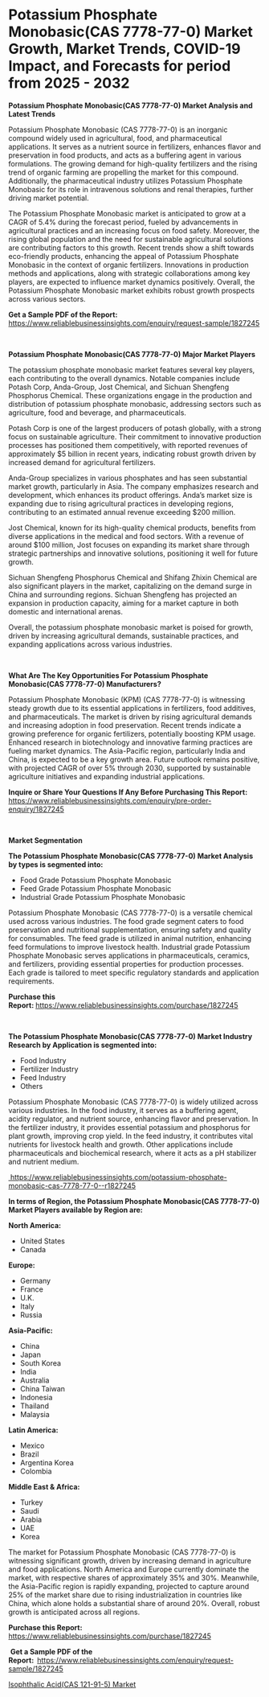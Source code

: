 <p><h1>Potassium Phosphate Monobasic(CAS 7778-77-0) Market Growth, Market Trends, COVID-19 Impact, and Forecasts for period from 2025 - 2032</h1></p><p><strong>Potassium Phosphate Monobasic(CAS 7778-77-0) Market Analysis and Latest Trends</strong></p>
<p><p>Potassium Phosphate Monobasic (CAS 7778-77-0) is an inorganic compound widely used in agricultural, food, and pharmaceutical applications. It serves as a nutrient source in fertilizers, enhances flavor and preservation in food products, and acts as a buffering agent in various formulations. The growing demand for high-quality fertilizers and the rising trend of organic farming are propelling the market for this compound. Additionally, the pharmaceutical industry utilizes Potassium Phosphate Monobasic for its role in intravenous solutions and renal therapies, further driving market potential.</p><p>The Potassium Phosphate Monobasic market is anticipated to grow at a CAGR of 5.4% during the forecast period, fueled by advancements in agricultural practices and an increasing focus on food safety. Moreover, the rising global population and the need for sustainable agricultural solutions are contributing factors to this growth. Recent trends show a shift towards eco-friendly products, enhancing the appeal of Potassium Phosphate Monobasic in the context of organic fertilizers. Innovations in production methods and applications, along with strategic collaborations among key players, are expected to influence market dynamics positively. Overall, the Potassium Phosphate Monobasic market exhibits robust growth prospects across various sectors.</p></p>
<p><strong>Get a Sample PDF of the Report:&nbsp;</strong> <a href="https://www.reliablebusinessinsights.com/enquiry/request-sample/1827245?utm_campaign=2099&utm_medium=2&utm_source=Github&utm_content=ia&utm_term=03022025&utm_id=potassium-phosphate-monobasiccas-7778-77-0">https://www.reliablebusinessinsights.com/enquiry/request-sample/1827245</a></p>
<p>&nbsp;</p>
<p><strong>Potassium Phosphate Monobasic(CAS 7778-77-0) Major Market Players</strong></p>
<p><p>The potassium phosphate monobasic market features several key players, each contributing to the overall dynamics. Notable companies include Potash Corp, Anda-Group, Jost Chemical, and Sichuan Shengfeng Phosphorus Chemical. These organizations engage in the production and distribution of potassium phosphate monobasic, addressing sectors such as agriculture, food and beverage, and pharmaceuticals.</p><p>Potash Corp is one of the largest producers of potash globally, with a strong focus on sustainable agriculture. Their commitment to innovative production processes has positioned them competitively, with reported revenues of approximately $5 billion in recent years, indicating robust growth driven by increased demand for agricultural fertilizers.</p><p>Anda-Group specializes in various phosphates and has seen substantial market growth, particularly in Asia. The company emphasizes research and development, which enhances its product offerings. Anda’s market size is expanding due to rising agricultural practices in developing regions, contributing to an estimated annual revenue exceeding $200 million.</p><p>Jost Chemical, known for its high-quality chemical products, benefits from diverse applications in the medical and food sectors. With a revenue of around $100 million, Jost focuses on expanding its market share through strategic partnerships and innovative solutions, positioning it well for future growth.</p><p>Sichuan Shengfeng Phosphorus Chemical and Shifang Zhixin Chemical are also significant players in the market, capitalizing on the demand surge in China and surrounding regions. Sichuan Shengfeng has projected an expansion in production capacity, aiming for a market capture in both domestic and international arenas.</p><p>Overall, the potassium phosphate monobasic market is poised for growth, driven by increasing agricultural demands, sustainable practices, and expanding applications across various industries.</p></p>
<p>&nbsp;</p>
<p><strong>What Are The Key Opportunities For Potassium Phosphate Monobasic(CAS 7778-77-0) Manufacturers?</strong></p>
<p><p>Potassium Phosphate Monobasic (KPM) (CAS 7778-77-0) is witnessing steady growth due to its essential applications in fertilizers, food additives, and pharmaceuticals. The market is driven by rising agricultural demands and increasing adoption in food preservation. Recent trends indicate a growing preference for organic fertilizers, potentially boosting KPM usage. Enhanced research in biotechnology and innovative farming practices are fueling market dynamics. The Asia-Pacific region, particularly India and China, is expected to be a key growth area. Future outlook remains positive, with projected CAGR of over 5% through 2030, supported by sustainable agriculture initiatives and expanding industrial applications.</p></p>
<p><strong>Inquire or Share Your Questions If Any Before Purchasing This Report:</strong> <a href="https://www.reliablebusinessinsights.com/enquiry/pre-order-enquiry/1827245?utm_campaign=2099&utm_medium=2&utm_source=Github&utm_content=ia&utm_term=03022025&utm_id=potassium-phosphate-monobasiccas-7778-77-0">https://www.reliablebusinessinsights.com/enquiry/pre-order-enquiry/1827245</a></p>
<p>&nbsp;</p>
<p><strong>Market Segmentation</strong></p>
<p><strong>The Potassium Phosphate Monobasic(CAS 7778-77-0) Market Analysis by types is segmented into:</strong></p>
<p><ul><li>Food Grade Potassium Phosphate Monobasic</li><li>Feed Grade Potassium Phosphate Monobasic</li><li>Industrial Grade Potassium Phosphate Monobasic</li></ul></p>
<p><p>Potassium Phosphate Monobasic (CAS 7778-77-0) is a versatile chemical used across various industries. The food grade segment caters to food preservation and nutritional supplementation, ensuring safety and quality for consumables. The feed grade is utilized in animal nutrition, enhancing feed formulations to improve livestock health. Industrial grade Potassium Phosphate Monobasic serves applications in pharmaceuticals, ceramics, and fertilizers, providing essential properties for production processes. Each grade is tailored to meet specific regulatory standards and application requirements.</p></p>
<p><strong>Purchase this Report:&nbsp;</strong><a href="https://www.reliablebusinessinsights.com/purchase/1827245?utm_campaign=2099&utm_medium=2&utm_source=Github&utm_content=ia&utm_term=03022025&utm_id=potassium-phosphate-monobasiccas-7778-77-0">https://www.reliablebusinessinsights.com/purchase/1827245</a></p>
<p>&nbsp;</p>
<p><strong>The Potassium Phosphate Monobasic(CAS 7778-77-0) Market Industry Research by Application is segmented into:</strong></p>
<p><ul><li>Food Industry</li><li>Fertilizer Industry</li><li>Feed Industry</li><li>Others</li></ul></p>
<p><p>Potassium Phosphate Monobasic (CAS 7778-77-0) is widely utilized across various industries. In the food industry, it serves as a buffering agent, acidity regulator, and nutrient source, enhancing flavor and preservation. In the fertilizer industry, it provides essential potassium and phosphorus for plant growth, improving crop yield. In the feed industry, it contributes vital nutrients for livestock health and growth. Other applications include pharmaceuticals and biochemical research, where it acts as a pH stabilizer and nutrient medium.</p></p>
<p><a href="https://www.reliablebusinessinsights.com/potassium-phosphate-monobasic-cas-7778-77-0--r1827245?utm_campaign=2099&utm_medium=2&utm_source=Github&utm_content=ia&utm_term=03022025&utm_id=potassium-phosphate-monobasiccas-7778-77-0">&nbsp;https://www.reliablebusinessinsights.com/potassium-phosphate-monobasic-cas-7778-77-0--r1827245</a></p>
<p><strong>In terms of Region, the Potassium Phosphate Monobasic(CAS 7778-77-0) Market Players available by Region are:</strong></p>
<p>
    <p> <strong> North America: </strong>
        <ul>
            <li>United States</li>
            <li>Canada</li>
        </ul>
        </p> 
    <p> <strong> Europe: </strong>
        <ul>
            <li>Germany</li>
            <li>France</li>
            <li>U.K.</li>
            <li>Italy</li>
            <li>Russia</li>
        </ul>
        </p> 
    <p> <strong> Asia-Pacific: </strong>
        <ul>
            <li>China</li>
            <li>Japan</li>
            <li>South Korea</li>
            <li>India</li>
            <li>Australia</li>
            <li>China Taiwan</li>
            <li>Indonesia</li>
            <li>Thailand</li>
            <li>Malaysia</li>
        </ul>
        </p> 
    <p> <strong> Latin America: </strong>
        <ul>
            <li>Mexico</li>
            <li>Brazil</li>
            <li>Argentina Korea</li>
            <li>Colombia</li>
        </ul>
        </p> 
    <p> <strong> Middle East & Africa: </strong>
        <ul>
            <li>Turkey</li>
            <li>Saudi</li>
            <li>Arabia</li>
            <li>UAE</li>
            <li>Korea</li>
        </ul>
    </p>
    </p>
<p><p>The market for Potassium Phosphate Monobasic (CAS 7778-77-0) is witnessing significant growth, driven by increasing demand in agriculture and food applications. North America and Europe currently dominate the market, with respective shares of approximately 35% and 30%. Meanwhile, the Asia-Pacific region is rapidly expanding, projected to capture around 25% of the market share due to rising industrialization in countries like China, which alone holds a substantial share of around 20%. Overall, robust growth is anticipated across all regions.</p></p>
<p><strong>Purchase this Report: </strong><a href="https://www.reliablebusinessinsights.com/purchase/1827245?utm_campaign=2099&utm_medium=2&utm_source=Github&utm_content=ia&utm_term=03022025&utm_id=potassium-phosphate-monobasiccas-7778-77-0">https://www.reliablebusinessinsights.com/purchase/1827245</a></p>
<p>&nbsp;<strong>Get a Sample PDF of the Report:&nbsp;&nbsp;</strong><a href="https://www.reliablebusinessinsights.com/enquiry/request-sample/1827245?utm_campaign=2099&utm_medium=2&utm_source=Github&utm_content=ia&utm_term=03022025&utm_id=potassium-phosphate-monobasiccas-7778-77-0">https://www.reliablebusinessinsights.com/enquiry/request-sample/1827245</a></p>
<p><strong></strong></p>
<p><p><a href="https://github.com/NargisHussain432/Market-Research-Report-List-1/blob/main/isophthalic-acidcas-121-91-5-market.md?utm_campaign=2099&utm_medium=2&utm_source=Github&utm_content=ia&utm_term=03022025&utm_id=potassium-phosphate-monobasiccas-7778-77-0">Isophthalic Acid(CAS 121-91-5) Market</a></p></p>